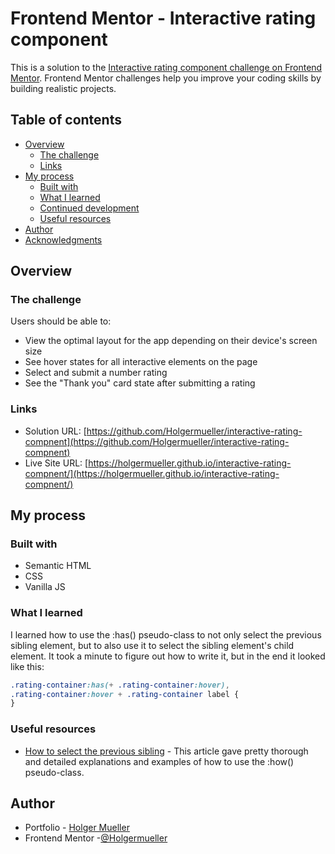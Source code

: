 # Frontend Mentor - Interactive rating component

This is a solution to the [Interactive rating component challenge on Frontend Mentor](https://www.frontendmentor.io/challenges/interactive-rating-component-koxpeBUmI). Frontend Mentor challenges help you improve your coding skills by building realistic projects.

## Table of contents

- [Overview](#overview)
  - [The challenge](#the-challenge)
  - [Links](#links)
- [My process](#my-process)
  - [Built with](#built-with)
  - [What I learned](#what-i-learned)
  - [Continued development](#continued-development)
  - [Useful resources](#useful-resources)
- [Author](#author)
- [Acknowledgments](#acknowledgments)

## Overview

### The challenge

Users should be able to:

- View the optimal layout for the app depending on their device's screen size
- See hover states for all interactive elements on the page
- Select and submit a number rating
- See the "Thank you" card state after submitting a rating

### Links

- Solution URL: [https://github.com/Holgermueller/interactive-rating-compnent](https://github.com/Holgermueller/interactive-rating-compnent)
- Live Site URL: [https://holgermueller.github.io/interactive-rating-compnent/](https://holgermueller.github.io/interactive-rating-compnent/)

## My process

### Built with

- Semantic HTML
- CSS
- Vanilla JS

### What I learned

I learned how to use the :has() pseudo-class to not only select the previous sibling element, but to also use it to select the sibling element's child element. It took a minute to figure out how to write it, but in the end it looked like this:

```css
.rating-container:has(+ .rating-container:hover),
.rating-container:hover + .rating-container label {
}
```

### Useful resources

- [How to select the previous sibling](https://www.stefanjudis.com/snippets/how-to-select-the-previous-sibling/) - This article gave pretty thorough and detailed explanations and examples of how to use the :how() pseudo-class.

## Author

- Portfolio - [Holger Mueller](https://holgermueller.github.io/portfolio/)
- Frontend Mentor -[@Holgermueller](https://www.frontendmentor.io/profile/Holgermueller)

